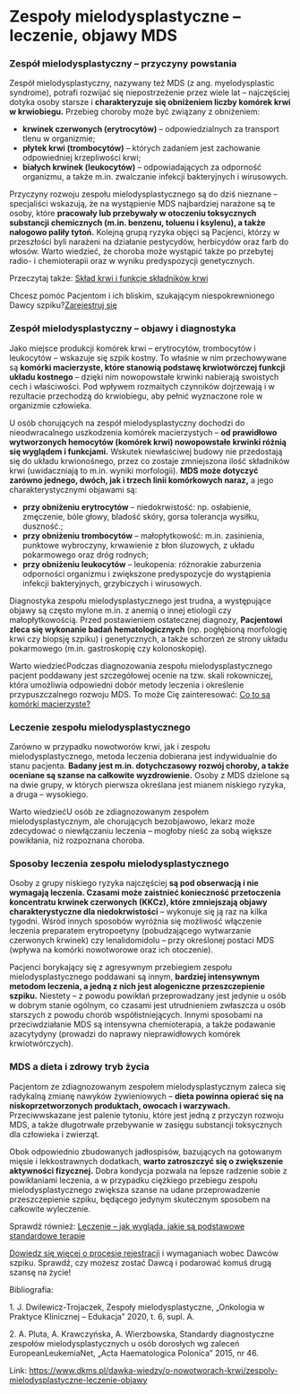 # Zespoły mielodysplastyczne – leczenie, objawy MDS

### Zespół mielodysplastyczny – przyczyny powstania


Zespół mielodysplastyczny, nazywany też MDS (z ang. myelodysplastic syndrome), potrafi rozwijać się niepostrzeżenie przez wiele lat – najczęściej dotyka osoby starsze i **charakteryzuje się obniżeniem liczby komórek krwi w krwiobiegu.** Przebieg choroby może być związany z obniżeniem:


* **krwinek czerwonych (erytrocytów)** – odpowiedzialnych za transport tlenu w organizmie;
* **płytek krwi (trombocytów)** – których zadaniem jest zachowanie odpowiedniej krzepliwości krwi;
* **białych krwinek (leukocytów)** – odpowiadających za odporność organizmu, a także m.in. zwalczanie infekcji bakteryjnych i wirusowych.


Przyczyny rozwoju zespołu mielodysplastycznego są do dziś nieznane – specjaliści wskazują, że na wystąpienie MDS najbardziej narażone są te osoby, które **pracowały lub przebywały w otoczeniu toksycznych substancji chemicznych (m.in. benzenu, toluenu i ksylenu), a także nałogowo paliły tytoń.** Kolejną grupą ryzyka objęci są Pacjenci, którzy w przeszłości byli narażeni na działanie pestycydów, herbicydów oraz farb do włosów. Warto wiedzieć, że choroba może wystąpić także po przebytej radio\- i chemioterapii oraz w wyniku predyspozycji genetycznych.


Przeczytaj także: [Skład krwi i funkcje składników krwi](https://www.dkms.pl/dawka-wiedzy/o-nowotworach-krwi/sklad-krwi-i-funkcje-skladnikow-krwi)


Chcesz pomóc Pacjentom i ich bliskim, szukającym niespokrewnionego Dawcy szpiku?[Zarejestruj się](/zarejestruj-sie-teraz "Zarejestruj sie teraz")
### Zespół mielodysplastyczny – objawy i diagnostyka


Jako miejsce produkcji komórek krwi – erytrocytów, trombocytów i leukocytów – wskazuje się szpik kostny. To właśnie w nim przechowywane są **komórki macierzyste, które stanowią podstawę krwiotwórczej funkcji układu kostnego** – dzięki nim nowopowstałe krwinki nabierają swoistych cech i właściwości. Pod wpływem rozmaitych czynników dojrzewają i w rezultacie przechodzą do krwiobiegu, aby pełnić wyznaczone role w organizmie człowieka.


U osób chorujących na zespół mielodysplastyczny dochodzi do nieodwracalnego uszkodzenia komórek macierzystych – **od prawidłowo wytworzonych hemocytów (komórek krwi) nowopowstałe krwinki różnią się wyglądem i funkcjami.** Wskutek niewłaściwej budowy nie przedostają się do układu krwionośnego, przez co zostaje zmniejszona ilość składników krwi (uwidaczniają to m.in. wyniki morfologii). **MDS może dotyczyć zarówno jednego, dwóch, jak i trzech linii komórkowych naraz,** a jego charakterystycznymi objawami są:


* **przy obniżeniu erytrocytów** – niedokrwistość: np. osłabienie, zmęczenie, bóle głowy, bladość skóry, gorsa tolerancja wysiłku, duszność.;
* **przy obniżeniu trombocytów** – małopłytkowość: m.in. zasinienia, punktowe wybroczyny, krwawienie z błon śluzowych, z układu pokarmowego oraz dróg rodnych;
* **przy obniżeniu leukocytów** – leukopenia: różnorakie zaburzenia odporności organizmu i zwiększone predyspozycje do wystąpienia infekcji bakteryjnych, grzybiczych i wirusowych.


Diagnostyka zespołu mielodysplastycznego jest trudna, a występujące objawy są często mylone m.in. z anemią o innej etiologii czy małopłytkowością. Przed postawieniem ostatecznej diagnozy, **Pacjentowi zleca się wykonanie badań hematologicznych** (np. pogłębioną morfologię krwi czy biopsję szpiku) i genetycznych, a także schorzeń ze strony układu pokarmowego (m.in. gastroskopię czy kolonoskopię).


Warto wiedziećPodczas diagnozowania zespołu mielodysplastycznego pacjent poddawany jest szczegółowej ocenie na tzw. skali rokowniczej, która umożliwia odpowiedni dobór metody leczenia i określenie przypuszczalnego rozwoju MDS.
To może Cię zainteresować: [Co to są komórki macierzyste?](https://www.dkms.pl/dawka-wiedzy/o-nowotworach-krwi/co-to-sa-komorki-macierzyste)


### Leczenie zespołu mielodysplastycznego


Zarówno w przypadku nowotworów krwi, jak i zespołu mielodysplastycznego, metoda leczenia dobierana jest indywidualnie do stanu pacjenta. **Badany jest m.in. dotychczasowy rozwój choroby, a także oceniane są szanse na całkowite wyzdrowienie.** Osoby z MDS dzielone są na dwie grupy, w których pierwsza określana jest mianem niskiego ryzyka, a druga – wysokiego.


Warto wiedziećU osób ze zdiagnozowanym zespołem mielodysplastycznym, ale chorujących bezobjawowo, lekarz może zdecydować o niewłączaniu leczenia – mogłoby nieść za sobą większe powikłania, niż rozpoznana choroba.
### Sposoby leczenia zespołu mielodysplastycznego


Osoby z grupy niskiego ryzyka najczęściej **są pod obserwacją i nie wymagają leczenia. Czasami może zaistnieć konieczność przetoczenia koncentratu krwinek czerwonych (KKCz), które zmniejszają objawy charakterystyczne dla niedokrwistości** – wykonuje się ją raz na kilka tygodni. Wśród innych sposobów wyróżnia się możliwość włączenie leczenia preparatem erytropoetyny (pobudzającego wytwarzanie czerwonych krwinek) czy lenalidomidolu – przy określonej postaci MDS (wpływa na komórki nowotworowe oraz ich otoczenie).


Pacjenci borykający się z agresywnym przebiegiem zespołu mielodysplastycznego poddawani są innym, **bardziej intensywnym metodom leczenia, a jedną z nich jest alogeniczne przeszczepienie szpiku.** Niestety – z powodu powikłań przeprowadzany jest jedynie u osób w dobrym stanie ogólnym, co czasami jest utrudnieniem zwłaszcza u osób starszych z powodu chorób współistniejących. Innymi sposobami na przeciwdziałanie MDS są intensywna chemioterapia, a także podawanie azacytydyny (prowadzi do naprawy nieprawidłowych komórek krwiotwórczych).


### MDS a dieta i zdrowy tryb życia


Pacjentom ze zdiagnozowanym zespołem mielodysplastycznym zaleca się radykalną zmianę nawyków żywieniowych – **dieta powinna opierać się na niskoprzetworzonych produktach, owocach i warzywach.** Przeciwwskazane jest palenie tytoniu, które jest jedną z przyczyn rozwoju MDS, a także długotrwałe przebywanie w zasięgu substancji toksycznych dla człowieka i zwierząt.


Obok odpowiednio zbudowanych jadłospisów, bazujących na gotowanym mięsie i lekkostrawnych dodatkach, **warto zatroszczyć się o zwiększenie aktywności fizycznej.** Dobra kondycja pozwala na lepsze radzenie sobie z powikłaniami leczenia, a w przypadku ciężkiego przebiegu zespołu mielodysplastycznego zwiększa szanse na udane przeprowadzenie przeszczepienie szpiku, będącego jedynym skutecznym sposobem na całkowite wyleczenie.


Sprawdź również: [Leczenie – jak wygląda, jakie są podstawowe standardowe terapie](https://www.dkms.pl/dawka-wiedzy/o-nowotworach-krwi/leczenie-nowotworow-krwi)


[Dowiedz się więcej o procesie rejestracji](https://www.dkms.pl/dawka-wiedzy/o-rejestracji) i wymaganiach wobec Dawców szpiku. Sprawdź, czy możesz zostać Dawcą i podarować komuś drugą szansę na życie!


Bibliografia:


1\. J. Dwilewicz\-Trojaczek, Zespoły mielodysplastyczne, „Onkologia w Praktyce Klinicznej – Edukacja” 2020, t. 6, supl. A.


2\. A. Pluta, A. Krawczyńska, A. Wierzbowska, Standardy diagnostyczne zespołów mielodysplastycznych u osób dorosłych wg zaleceń EuropeanLeukemiaNet, „Acta Haematologica Polonica” 2015, nr 46\.



Link: https://www.dkms.pl/dawka-wiedzy/o-nowotworach-krwi/zespoly-mielodysplastyczne-leczenie-objawy
